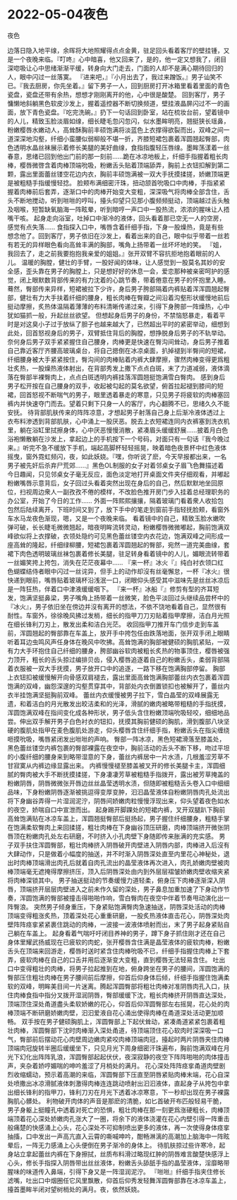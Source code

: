 # 2022-05-04夜色



夜色



边落日隐入地平缐，余晖将大地照耀得点点金黄，驻足回头看着客厅的壁挂锺，又是一个夜晚来临。『叮咚』心中暗喜，他又回来了，是的，他一定又想我了，闭目深唿吸让心中思绪渐渐平缓，转身向大门走去，门面的人却不是满心期待回归的人，眼中闪过一丝落寞。 『进来吧，』『小月出去了，我过来蹭饭。』男子讪笑不已。『我去厨房，你先坐着。』留下男子一人，回到厨房打开冰箱里看着里面的青色瓷盘，瓷盘还带有余热，想想才刚刚离开的他，心中很是酸楚。 回到客厅，男子慵懒地斜躺黑色软皮沙发上，握着遥控器不断切换频道，壁挂液晶屏闪过不一的画面，放下青色瓷盘。『吃完洗碗。』扔下一句话回到卧室，站在梳妆台前，望着镜中的人儿，精致玉脸淡眉如缐，细长睫毛忽闪忽闪，似水墨眸明亮，翘挺狭长瑶鼻，粉嫩樱唇水嫩动人，高耸酥胸前丰硕饱满将淡蓝色上衣撑得欲裂而出，双峰之间一道深深地沟壑，纤细小蛮腰似弱柳般不堪一折，齐膝短裙包裹着浑圆翘起臀部，肉色透明水晶丝袜展示着修长美腿的美好曲缐，食指指腹轻压唇缐。墨眸荡漾着一丝春意，思绪已回到他出门前的那一刻前……跪在冰凉地板上，纤细手指握着粗长肉棒，樱唇微啓含着肉棒顶端吮吸，粉嫩舌头贴着顶端舔弄，胸前上衣钮扣解到第二颗，露出里面蕾丝镂空花边内衣，胸前丰硕饱满被一双大手抚摸揉搓，娇嫩顶端更是被粗糙手指缓慢轻捻。 脸颊布满细密汗珠，扭动颔首吮吸口中肉棒，手指紧紧握着肉棒前后套弄，逐渐口中的肉棒开始变大变粗，深深吸气将肉棒全部含住，舌头不断地搅动，听到咝咝的哼叫，擡头仰望只见那小腹频频挺动，顶端越过舌头触及咽喉，短暂缺氧脑海一阵眩晕，听到暗哼一声口中一股热流，浓浓的腥味让人捂嘴干咳。 起身走向浴室，吐掉口中渐冷的液体，回头看着那已空无一人的空房，感觉有点失落…… 食指探入口中，嘴唇含着纤细手指，下身一股燥热，竟是有些想念他了。回到客厅，男子依旧在沙发上，看着出来的自己，眼中似乎带着一丝若有若无的异样眼色看向高耸丰满的胸部，嘴角上扬带着一丝坏坏地的笑。 『姐，我回去了，走之前我要抱抱我亲爱的姐姐。』张开双臂不容抗拒地抱着眼前的人儿。 温暖的胸膛，健壮的手臂，一股好闻的体味，让人感觉到一股莫名其妙的安全感，歪头靠在男子的胸膛上，只是想好好的休息一会，爱恋那种被亲密呵护的感觉，闭上眼默数背部传来的有力沈着的心跳节奏，带着倦意在男子的怀抱里入睡。 蓦然，臀部传来异样，短裙被拉下少许，身后男子胯部隔着内裤贴着浑浑圆翘起臀部，健壮有力大手扶着纤细的腰身，粗长肉棒在臀瓣之间沿着沟壑形状缓慢地前后挺动摩擦，炙热体温隔着薄薄的布料清晰传递过来，引得下身胯部一阵燥热，心中犹如猫抓一般，升起丝丝欲望。 但想起身后男子的身份，不禁恼怒暴走，看着平时是对这臭小子过于放纵了胆子也越来越大了，已然超出平时的紧密举动，细想到此处，回首怒视身后的男子，双臂抵住背后的胸膛，想挣脱身后男子的不轨举动。 奈何身后男子双手紧紧握住自己腰身，肉棒更是快速在臀沟间耸动，身后男子推着自己靠近客厅齐腰高玻璃桌台，将自己摁倒在冰凉桌面，扒掉褪到半臀间的短裙，纤细腰身被大手紧紧按住，臀沟间的肉棒贴着内裤大肆摩擦，骤然肉棒变得更爲粗壮炙热，一股燥热液体射出，在背部秀发上撒下点点白斑，末了力道减弱，液体滴落在臀部半裸臀肉上，点点白斑透明内裤挂落浑圆翘挺饱满雪白臀肉。 感到身后男子松开按在自己腰身的双手，收起被勾起的莫名欲望，俯首拉起褪到膝间的短裙，回首怒视不断喘气的男子，眼里透着暴走的寒意，只见男子将疲软的肉棒塞回裤内并快速夺门而去。望着只剩下只身一人的客厅，内心翻腾不已，思绪久久不能安抚。 待背部肌肤传来的阵阵凉意，才想起男子射落自己身上后渐冷液体透过上衣布料渗透到背部肌肤，心中涌上一股厌恶。脱去上衣短裙连同内衣裤塞到洗衣机里，躺在浴缸里拭擦身体，心中厌恶慢慢消散，紧凑眉头缓缓舒展……披着月白色浴袍懒散躺在沙发上，拿起边上的手机按下一个号码，对面只有一句话『我今晚过来。』听完不急不缓放下手机，端起高脚杯轻轻摇晃，映着暗色夜景杯中红色液体摇曳，窗外霓虹频闪，夜，如此妖娆。『嘿，你听说了麽，今天早报都出来，一名男子被先奸后杀弃尸荒郊……』黑色OL制服的女子对着邻桌女子眉飞色舞描述着今日趣闻，只见邻桌女子毫无反应，面色淡定地打开桌面文件夹仔细观看，并嘟起粉嫩嘴唇示意背后，女子回过头看着突然出现在身后的自己，然后默默地坐回原位，扫视周边衆人一副孜孜不倦的模样，不改脸色推开房门步入挂着总经理职务的办公室，开始了今日的工作…… 外面一阵熙熙攘攘，隔着玻璃门看着衆人收拾包包然后陆续离开，下班时间又到了，放下手中的笔走到窗前手指轻抚脸颊，看窗外车水马龙夜色渐现，嗯，又是一个夜晚来临。 看着镜中的自己，精致玉脸水嫩吹弹可破，长长睫毛微微翘起，暗夜明眸流转灵动，粉嫩樱唇微微嘟起，胸前饱满双峰欲似将上衣撑破，衣领处隐约可见黑色蕾丝镂空内衣花边，饱满双峰之间形成一座高耸的隆起，纤细绿柳腰，短裙包裹着浑圆翘起的臀部，宛然一道完美曲缐，套裙下肉色透明玻璃丝袜包裹着修长美腿，驻足转身看着镜中的人儿，媚眼流转带着一丝媚笑挎上挎包，消失在茫茫夜幕中…… 『来一杯』冰火『』纯白衬衣领口红色蝴蝶结侍者眼中闪过一丝诧异，但手上的动作却沒有丝毫懈怠，一杯『冰火』很快递到眼前，嘴唇贴着玻璃杯沿浅泯一口，闭眼仰头感受其中滋味先是丝丝冰凉后是一阵狂热，伴着口中津液缓缓咽下。 『来一杯』冰船『』修剪有型的齐耳短发，饱满坚挺鼻梁，男子嘴角上扬带着一丝微笑，脸色平淡回过头继续品尝杯中的『冰火』，男子依旧坐在傍边并沒有离开的想法，不依不饶地看着自己，显然很有耐性。车窗外，徐徐晚风拂过发梢，细长的指甲刀刀刃贴着指甲摩擦，洁白月光照在细长锋利刀刃上，散发出柔和洁白光茫。 收回指甲刀推开车门信步走到车盖前，浑圆翘起的臀部靠在车盖上，放开手中挎包任由跌落地面，张开双手闭上眼睛听着耳边虫鸣风声任身体在晚风中吹拂。高耸饱满的胸部被健硕的胸肌紧贴，一双有力大手环抱住自己纤细的腰身，胯部幽谷软肉被粗长炙热的物事顶住，樱唇被强力顶开，粗长的舌头掠过编排贝齿，侵入樱唇追逐着自己的粉嫩舌头，柔弱背部隔着衣服被一双大手抚摸，男子放开口中的追逐，一路下移在饱满胸部停留。 胸部上衣钮扣被缓慢解开向骨感双肩褪去，露出里面高耸饱满胸部蕾丝内衣包裹着浑圆饱满的双峰，幽怨深邃的沟壑贯穿其中，背部处内衣倒置锁扣也被解开了，蕾丝内衣半挂饱满坚挺胸前双峰。 蕾丝内衣缓慢被男子拉下，雪白晶莹的双峰展露无遗，和着洁白的月光散发出皎洁柔和的光泽，滑腻的嫩肉被略带粗糙的手指抚摸，浑圆饱满双峰在指间变化成各种形状，男子低头含住粉嫩顶端吮吸轻咬，细细地品尝。伸出双手解开男子白色衬衣的钮扣，抚摸其胸前健硕的胸肌，滑到腹部八块坚硬的腹肌处指甲在麦色腹肌处游走，仰头樱唇含住纤细手指，粉嫩舌头在指尖缠绕咂摸吮吸，嘴唇紧闭发出咝咝的声响。 臀部一阵冰凉，黑色短裙滑落至膝盖处，黑色蕾丝镂空内裤包裹的臀部裸露在夜空中，胸前活动的舌头不断下移，吻过平坦的小腹纤细的腰身来到略带湿意的下身，蕾丝内裤居中一片水渍，几根羞涩芳草不甘寂寞从内裤边缘显露出来。 内裤慢慢褪至膝盖被叉开的修长美腿卡主，浑圆细腻的臀肉被大手不断抚摸揉搓，下身凄凄芳草被粗糙手指拨开，露出被芳草掩盖的粉嫩阴唇，阴唇微微张开唇边丝丝晶莹透明水渍，但随即被粗糙舌头卷入口中细细品味，下身粉嫩阴唇逐渐被挑逗得变厚变肿，汩汩晶莹液体自粉嫩阴唇肉孔处流出将下身幽谷弄得一片湿润泥泞，阴唇间娇嫩肉粒慢慢浮现出来，仰头望着夜色如水的夜空，娇喘自口中宣泄而出。 起身踢开脚踝处的短裙内裤，叉开双腿趴下胸前高耸饱满贴在冰凉车盖上，浑圆翘挺臀部后挺扬起，男子握住纤细腰身，粗糙手掌在饱满柔软臀肉上来回揉搓，粗壮肉棒在下身幽谷顶压研磨，肉棒顶端挤开微张阴唇顶在粉嫩肉孔处左右研磨，不时挤入小孔肉壁下身随即传来胀满的充实感。 男子双手扶住浑圆臀部，粗壮肉棒挤入阴唇破开肉壁进入阴唇内部，肉棒进入后沒有大肆动作，只是做着小幅度的抽送，并不时渐入阴唇深处直至内里花心神秘处，退出时肉棒顶端滑出肉孔后就着自肉孔流出的晶莹液体再次进入，肉孔娇嫩肉壁被肉棒顶端毫无遮掩得摩擦挤压，顶入后阴唇深处由内到外层层褶皱娇嫩肉壁收缩夹紧将肉棒深锁其中。 男子抽送挺动的节奏缓慢力道轻柔，俯身压下肉棒逐渐深入阴唇，顶端挤开层层肉壁进入之前未作久留的深处，男子鼻息加重加速了下身动作节奏，浑圆饱满的臀部被撞击得啪啪作响，雪白臀肉在夜空中伴着节奏甩动演化出一阵臀浪。 突然男子倾身重压，下身紧贴饱满臀肉急速抽送，阴唇深处活动的肉棒顶端变得粗涨炙热，顶着深处花心重重研磨，一股炙热液体直击花心，阴唇深处肉壁阵阵痉挛紧紧裹住跳动的肉棒，一波接一波液体喷射而出，末了男子起身紧贴自己躺在车盖上。 起身看着气喘吁吁闭目养神的男子，蹲下身子抓住刚才还在自己身体里耀武扬威现在已疲软的肉蛇，张开樱唇含住满是晶莹液体的疲软肉棒，粉嫩舌头在顶端来回游走，樱唇时送时紧含住肉棒吮吸不已，纤细手指握住肉棒上下套弄，疲软肉棒在自己的口舌并用后逐渐变大变粗，直到樱唇无法轻易含住。 吐出口中变得粗壮的肉棒，将男子拉起推到在地，俯身跨坐在男子的腰间，浑圆饱满的臀部压住粗壮肉棒在男子腰间前后摩擦，仰首后仰身体后倾，纤细手指握住饱满柔软的双峰，明眸美目间一片迷离。腾起浑圆臀部将粗壮肉棒对准阴唇肉孔入口，扶住肉棒食指中指分叉拨开湿润阴唇，臀部缓缓下沈，粗长肉棒挤开阴唇直达深处，顶端顶住深处甬道盡头柔软娇嫩的花心，仰首后仰浑圆臀部左右摇晃，花心处的肉棒顶端不断研磨娇嫩肉壁，汩汩爱液自花心涌出使得肉棒在甬道深处活动更加顺畅。 双手按在男子健硕胸肌上，浑圆臀部上下起伏耸动，紧凑甬道紧紧包裹着粗壮肉棒，浑圆臀部下沈时肉棒渐入深处甬道，待顶端顶住花心软肉时深深吸一口气，臀部前后摆动花心肉壁周边嫩肉紧咬肉棒顶端肉冠，擡起时两片阴唇夹住肉棒顶端肉冠旋转半圈后缓缓坐下，只见月光下周身细密汗珠遍布，胸前饱满双峰在月光下幻化出阵阵乳浪，浑圆臀部起起伏伏，夜深寂静的夜空下阵阵啪啪的肉体撞击声，夹杂着娇哼媚喘的呻吟羞涩了月梢处的满月。 花心深处阵阵痉挛甬道肉壁剧烈收缩蠕动，预示着高潮的来临，浑圆臀部下压直至阴唇紧贴肉棒末端，花心自深处喷撒出冰凉滑腻液体刺激得肉棒连连跳动喷射出汩汩液体，直起身子从挎包中拿出细长锋利的指甲刀，锋利刀刃在月光下透着冰凉寒意，下一秒却出现在男子裸露胸肌心髒处。 利物破开肉体的声音是那麽的清脆，如匕首破开布匹般轻易干脆，男子身躯上挺瞳孔中透着对死亡的恐惧，粗壮肉棒在那一刻更爲涨硬粗长，肉棒顶端顶着花心深处娇嫩肉孔涨大了一圈，将余下的液体浇灌在花心内壁引得一阵重击般痛楚的快感涌上心头，花心深处不可抑制喷出更多的液体，再一次使得身体痉挛抽搐，口中发出一声高亢直入云霄的嘶喊呻吟，酣畅淋漓的高潮加上脑海中一阵眩晕后，一阵无力感涌上心头便倒在男子渐冷的身体上。 待肌肤掠过些许寒冷，起身站立拿起蕾丝内裤在下身擦拭，丝质布料滑过略现红肿的阴唇难言酸楚快感浮上心头，修长手指探入阴唇带出丝丝液体，粉嫩舌头舔舐手指的晶莹液体，淫靡略带腥味的味道传入鼻端，引得下身又是一阵湿润泥泞。 『咝咝』纤细手指夹住修长滤嘴，吐出口中烟圈任它风里飘散，仰首后仰秀发轻舞浑圆臀部靠在冰凉车盖上，擡首墨眸半闭对望树梢处的满月。夜，依然妖娆。


